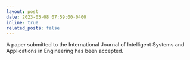 ```yaml
---
layout: post
date: 2023-05-08 07:59:00-0400
inline: true
related_posts: false
---
```


A paper submitted to the International Journal of Intelligent Systems and Applications in Engineering has been accepted.